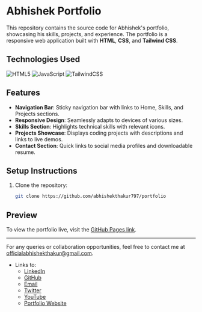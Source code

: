 # Abhishek Portfolio

This repository contains the source code for Abhishek's portfolio, showcasing his skills, projects, and experience. The portfolio is a responsive web application built with **HTML**, **CSS**, and **Tailwind CSS**.

## Technologies Used

![HTML5](https://img.shields.io/badge/html5-%23E34F26.svg?style=for-the-badge&logo=html5&logoColor=white)
![JavaScript](https://img.shields.io/badge/javascript-%23323330.svg?style=for-the-badge&logo=javascript&logoColor=%23F7DF1E)
![TailwindCSS](https://img.shields.io/badge/tailwindcss-%2338B2AC.svg?style=for-the-badge&logo=tailwind-css&logoColor=white)

## Features

- **Navigation Bar**: Sticky navigation bar with links to Home, Skills, and Projects sections.
- **Responsive Design**: Seamlessly adapts to devices of various sizes.
- **Skills Section**: Highlights technical skills with relevant icons.
- **Projects Showcase**: Displays coding projects with descriptions and links to live demos.
- **Contact Section**: Quick links to social media profiles and downloadable resume.


## Setup Instructions

1. Clone the repository:
   ```bash
   git clone https://github.com/abhishekthakur797/portfolio
   ```

## Preview

To view the portfolio live, visit the [GitHub Pages link](https://abhishekthakur797.github.io/Abhishek-portfolio-website/).

---

For any queries or collaboration opportunities, feel free to contact me at [officialabhishekthakur@gmail.com](mailto:officialabhishekthakur@gmail.com).

- Links to:
  - [LinkedIn](https://linkedin.com/in/abhishekthakur797)
  - [GitHub](https://github.com/abhishekthakur797)
  - [Email](mailto:officialabhishekthakur@gmail.com)
  - [Twitter](https://twitter.com/bugsFinder99)
  - [YouTube](https://www.youtube.com/@IHDFantasy/featured)
  - [Portfolio Website](https://indianhotdeal.com/)
